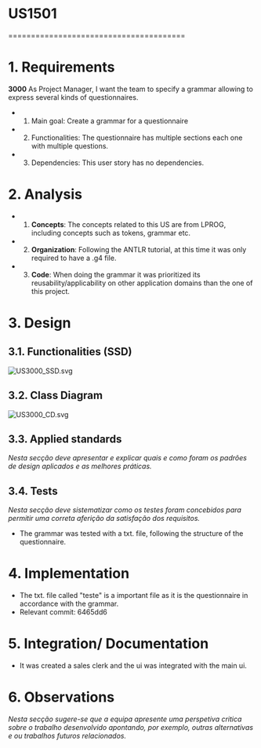 # US1501
=======================================


# 1. Requirements

**3000** As Project Manager, I want the team to specify a grammar allowing to express several kinds of questionnaires.

- 1. Main goal: Create a grammar for a questionnaire

- 2. Functionalities: The questionnaire has multiple sections each one with multiple questions.

- 3. Dependencies: This user story has no dependencies.

# 2. Analysis

- 1. **Concepts**: The concepts related to this US are from LPROG, including concepts such as tokens, grammar etc.

- 2. **Organization**: Following the ANTLR tutorial, at this time it was only required to have a .g4 file.

- 3. **Code**: When doing the grammar it was prioritized its reusability/applicability on other application domains than the one of this project.

# 3. Design

## 3.1. Functionalities (SSD)

![US3000_SSD.svg](US3000_SSD.svg)

## 3.2. Class Diagram

![US3000_CD.svg](US3000_CD.svg)

## 3.3. Applied standards

*Nesta secção deve apresentar e explicar quais e como foram os padrões de design 
aplicados e as melhores práticas.*

## 3.4. Tests
*Nesta secção deve sistematizar como os testes foram concebidos para permitir uma correta aferição da satisfação dos requisitos.*
- The grammar was tested with a txt. file, following the structure of the questionnaire.

# 4. Implementation

- The txt. file called "teste" is a important file as it is the questionnaire in accordance with the grammar.
- Relevant commit: 6465dd6

# 5. Integration/ Documentation

- It was created a sales clerk and the ui was integrated with the main ui.

# 6. Observations

*Nesta secção sugere-se que a equipa apresente uma perspetiva critica sobre o trabalho desenvolvido apontando, por exemplo, outras alternativas e ou trabalhos futuros relacionados.*

